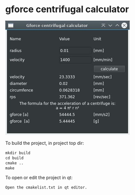 # gforce centrifugal calculator

![screen](https://github.com/grotius-cnc/g_force_impact_evaluator/blob/main/screen1.jpg)

To build the project, in project top dir:

    mkdir build
    cd build
    cmake ..
    make

To open or edit the project in qt:

    Open the cmakelist.txt in qt editor. 

       





